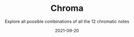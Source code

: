 ---
title: Chroma
subtitle: Explore all possible combinations of all the 12 chromatic notes
tags: practice
date: 2021-09-20
list: chroma
---